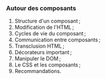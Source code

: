 ### Autour des composants

1. Structure d'un composant ;
2. Modification de l'HTML ;
3. Cycles de vie du composant ;
4. Communication entre composants ;
5. Transclusion HTML ;
6. Décorateurs important ;
7. Manipuler le DOM ;
8. Le CSS et les composants ;
9. Recommandations.

